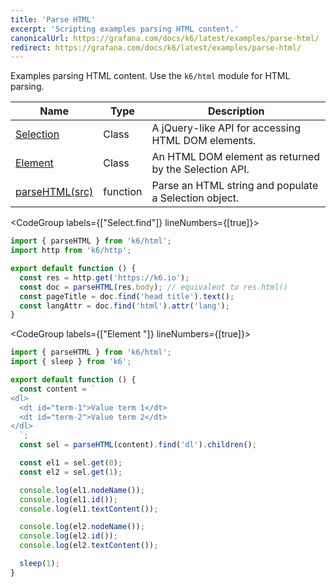 ```yaml
---
title: 'Parse HTML'
excerpt: 'Scripting examples parsing HTML content.'
canonicalUrl: https://grafana.com/docs/k6/latest/examples/parse-html/
redirect: https://grafana.com/docs/k6/latest/examples/parse-html/
---
```


Examples parsing HTML content. Use the `k6/html` module for HTML parsing.

| Name                                                    | Type     | Description                                           |
| ------------------------------------------------------- | -------- | ----------------------------------------------------- |
| [Selection](/javascript-api/k6-html/selection)          | Class    | A jQuery-like API for accessing HTML DOM elements.    |
| [Element](/javascript-api/k6-html/element)              | Class    | An HTML DOM element as returned by the Selection API. |
| [parseHTML(src)](/javascript-api/k6-html/parsehtml) | function | Parse an HTML string and populate a Selection object. |

<CodeGroup labels={["Select.find"]} lineNumbers={[true]}>

```javascript
import { parseHTML } from 'k6/html';
import http from 'k6/http';

export default function () {
  const res = http.get('https://k6.io');
  const doc = parseHTML(res.body); // equivalent to res.html()
  const pageTitle = doc.find('head title').text();
  const langAttr = doc.find('html').attr('lang');
}
```

</CodeGroup>

<CodeGroup labels={["Element "]} lineNumbers={[true]}>

```javascript
import { parseHTML } from 'k6/html';
import { sleep } from 'k6';

export default function () {
  const content = `
<dl>
  <dt id="term-1">Value term 1</dt>
  <dt id="term-2">Value term 2</dt>
</dl>
  `;
  const sel = parseHTML(content).find('dl').children();

  const el1 = sel.get(0);
  const el2 = sel.get(1);

  console.log(el1.nodeName());
  console.log(el1.id());
  console.log(el1.textContent());

  console.log(el2.nodeName());
  console.log(el2.id());
  console.log(el2.textContent());

  sleep(1);
}
```

</CodeGroup>
